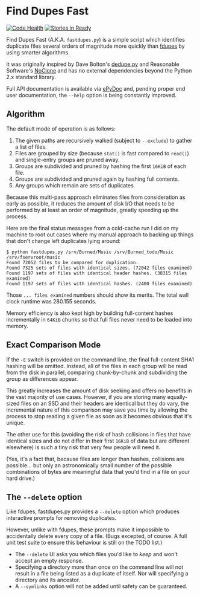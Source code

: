 # Find Dupes Fast

[![Code Health](https://landscape.io/github/ssokolow/fastdupes/master/landscape.png)](https://landscape.io/github/ssokolow/fastdupes/master)
[![Stories in Ready](https://badge.waffle.io/ssokolow/fastdupes.svg?label=ready&title=Ready)](https://waffle.io/ssokolow/fastdupes)

Find Dupes Fast (A.K.A. `fastdupes.py`) is a simple script which identifies
duplicate files several orders of magnitude more quickly than
[fdupes](https://packages.debian.org/stable/fdupes) by using smarter
algorithms.

It was originally inspired by Dave Bolton's
[dedupe.py](http://davebolton.net/blog/?p=173) and Reasonable Software's
[NoClone](http://noclone.net/) and has no external dependencies beyond the
Python 2.x standard library.

Full API documentation is available via
[ePyDoc](http://epydoc.sourceforge.net/) and, pending proper end user
documentation, the `--help` option is being constantly improved.

## Algorithm

The default mode of operation is as follows:

1. The given paths are recursively walked (subject to `--exclude`) to
   gather a list of files.
2. Files are grouped by size (because `stat()` is fast compared to `read()`)
   and single-entry groups are pruned away.
3. Groups are subdivided and pruned by hashing the first `16KiB` of each file.
4. Groups are subdivided and pruned again by hashing full contents.
5. Any groups which remain are sets of duplicates.

Because this multi-pass approach eliminates files from consideration as early
as possible, it reduces the amount of disk I/O that needs to be performed by
at least an order of magnitude, greatly speeding up the process.

Here are the final status messages from a cold-cache run I did on my machine to
root out cases where my manual approach to backing up things that don't change
left duplicates lying around:

```
$ python fastdupes.py /srv/Burned/Music /srv/Burned_todo/Music /srv/fservroot/music
Found 72052 files to be compared for duplication.
Found 7325 sets of files with identical sizes. (72042 files examined)
Found 1197 sets of files with identical header hashes. (38315 files examined)
Found 1197 sets of files with identical hashes. (2400 files examined)
```

Those `... files examined` numbers should show its merits. The total wall clock
runtime was 280.155 seconds.

Memory efficiency is also kept high by building full-content hashes
incrementally in `64KiB` chunks so that full files never need to be loaded into
memory.

## Exact Comparison Mode

If the `-E` switch is provided on the command line, the final full-content SHA1
hashing will be omitted. Instead, all of the files in each group will be read
from the disk in parallel, comparing chunk-by-chunk and subdividing the group
as differences appear.

This greatly increases the amount of disk seeking and offers no benefits in
the vast majority of use cases. However, if you are storing many equally-sized
files on an SSD and their headers are identical but they do vary, the
incremental nature of this comparison may save you time by allowing the
process to stop reading a given file as soon as it becomes obvious that it's
unique.

The other use for this (avoiding the risk of hash collisions in files that
have identical sizes and do not differ in their first `16KiB` of data but are
different elsewhere) is such a tiny risk that very few people will need it.

(Yes, it's a fact that, because files are longer than hashes, collisions are
possible... but only an astronomically small number of the possible
combinations of bytes are meaningful data that you'd find in a file on your
hard drive.)

## The `--delete` option

Like fdupes, fastdupes.py provides a `--delete` option which produces
interactive prompts for removing duplicates.

However, unlike with fdupes, these prompts make it impossible to accidentally
delete every copy of a file. (Bugs excepted, of course. A full unit test suite
to ensure this behaviour is still on the TODO list.)

* The `--delete` UI asks you which files you'd like to *keep* and won't accept
  an empty response.
* Specifying a directory more than once on the command line will not result in
  a file being listed as a duplicate of itself. Nor will specifying a directory
  and its ancestor.
* A `--symlinks` option will not be added until safety can be guaranteed.

